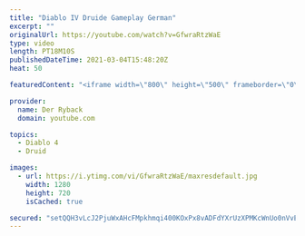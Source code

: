 ```yaml
---
title: "Diablo IV Druide Gameplay German"
excerpt: ""
originalUrl: https://youtube.com/watch?v=GfwraRtzWaE
type: video
length: PT18M10S
publishedDateTime: 2021-03-04T15:48:20Z
heat: 50

featuredContent: "<iframe width=\"800\" height=\"500\" frameborder=\"0\" src=\"https://www.youtube.com/embed/GfwraRtzWaE\" allow=\"accelerometer; autoplay; encrypted-media; gyroscope; picture-in-picture\" allowfullscreen></iframe>"

provider:
  name: Der Ryback
  domain: youtube.com

topics:
  - Diablo 4
  - Druid

images:
  - url: https://i.ytimg.com/vi/GfwraRtzWaE/maxresdefault.jpg
    width: 1280
    height: 720
    isCached: true

secured: "setQQH3vLcJ2PjuWxAHcFMpkhmqi400KOxPx8vADFdYXrUzXPMKcWnUo0nVvEIFZKZvRpA/RFQkFZ/biMfr8BD/GaffhzcahlCVlbgYwO5VBAk3s/iRx3rM/cBfZsfL0lHexSDBz0GzvrrPCbuepoAP0TIx0fuKcBhaP3sHMXgfv81lSc7W8b0JpI9fngLMcvSs/QakzCSAVfvtNGMfRn/1PI0cRDII8jRRuXzSJhdZhv8Aez6wPlINyVJIVdXnR7yS9H9OYvAeDLNgnkQ7A9e1K9LvyL3WWjrE49euhenj80UvEmVDdIty+UB6RqOKQLOLjHDYYTM0o6HGgsg9HrdLjydBPUJ6dz8jcsvVQw6xnoTlXQ/jfkUJVhip0B9kTDxlfQl2f2Gjbyi1eBq4EQ/BYC2Vj3lKAIhgcTTsUb7k=;UshIeZrzfIhPZaH+vvQJIg=="
---
```


